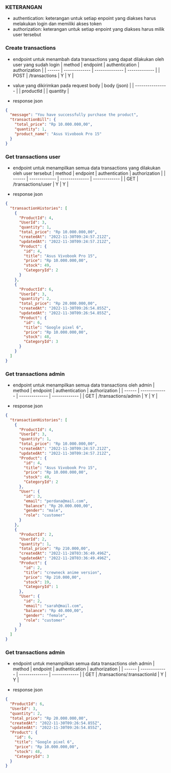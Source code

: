 ### KETERANGAN

- authentication: keterangan untuk setiap enpoint yang diakses harus melakukan login dan memiliki akses token
- authorization: keterangan untuk setiap enpoint yang diakses harus milik user tersebut

### Create transactions

- endpoint untuk menambah data transactions yang dapat dilakukan oleh user yang sudah login
  | method | endpoint | authentication | authorization |
  | ------ | ------------- | -------------- | ------------- |
  | POST | /transactions | Y | Y |

- value yang dikirimkan pada request body
  | body (json) |
  | ---------------- |
  | productId |
  | quantity |

- response json

```json
{
  "message": "You have successfully purchase the product",
  "transactionBill": {
    "total_price": "Rp 10.000.000,00",
    "quantity": 1,
    "product_name": "Asus Vivobook Pro 15"
  }
}
```

### Get transactions user

- endpoint untuk menampilkan semua data transactions yang dilakukan oleh user tersebut
  | method | endpoint | authentication | authorization |
  | ------ | ------------- | -------------- | ------------- |
  | GET | /transactions/user | Y | Y |

- response json

```json
{
  "transactionHistories": [
    {
      "ProductId": 4,
      "UserId": 3,
      "quantity": 1,
      "total_price": "Rp 10.000.000,00",
      "createdAt": "2022-11-30T09:24:57.212Z",
      "updatedAt": "2022-11-30T09:24:57.212Z",
      "Product": {
        "id": 4,
        "title": "Asus Vivobook Pro 15",
        "price": "Rp 10.000.000,00",
        "stock": 49,
        "CategoryId": 2
      }
    },
    {
      "ProductId": 6,
      "UserId": 3,
      "quantity": 2,
      "total_price": "Rp 20.000.000,00",
      "createdAt": "2022-11-30T09:26:54.855Z",
      "updatedAt": "2022-11-30T09:26:54.855Z",
      "Product": {
        "id": 6,
        "title": "Google pixel 6",
        "price": "Rp 10.000.000,00",
        "stock": 48,
        "CategoryId": 3
      }
    }
  ]
}
```

### Get transactions admin

- endpoint untuk menampilkan semua data transactions oleh admin
  | method | endpoint | authentication | authorization |
  | ------ | ------------- | -------------- | ------------- |
  | GET | /transactions/admin | Y | Y |

- response json

```json
{
  "transactionHistories": [
    {
      "ProductId": 4,
      "UserId": 3,
      "quantity": 1,
      "total_price": "Rp 10.000.000,00",
      "createdAt": "2022-11-30T09:24:57.212Z",
      "updatedAt": "2022-11-30T09:24:57.212Z",
      "Product": {
        "id": 4,
        "title": "Asus Vivobook Pro 15",
        "price": "Rp 10.000.000,00",
        "stock": 49,
        "CategoryId": 2
      },
      "User": {
        "id": 3,
        "email": "perdana@mail.com",
        "balance": "Rp 20.000.000,00",
        "gender": "male",
        "role": "customer"
      }
    },
    {
      "ProductId": 2,
      "UserId": 2,
      "quantity": 1,
      "total_price": "Rp 210.000,00",
      "createdAt": "2022-11-28T03:36:49.496Z",
      "updatedAt": "2022-11-28T03:36:49.496Z",
      "Product": {
        "id": 2,
        "title": "crewneck anime version",
        "price": "Rp 210.000,00",
        "stock": 19,
        "CategoryId": 1
      },
      "User": {
        "id": 2,
        "email": "sarah@mail.com",
        "balance": "Rp 40.000,00",
        "gender": "female",
        "role": "customer"
      }
    }
  ]
}
```

### Get transactions admin

- endpoint untuk menampilkan semua data transactions oleh admin
  | method | endpoint | authentication | authorization |
  | ------ | ------------- | -------------- | ------------- |
  | GET | /transactions/:transactionId | Y | Y |

- response json

```json
{
  "ProductId": 6,
  "UserId": 3,
  "quantity": 2,
  "total_price": "Rp 20.000.000,00",
  "createdAt": "2022-11-30T09:26:54.855Z",
  "updatedAt": "2022-11-30T09:26:54.855Z",
  "Product": {
    "id": 6,
    "title": "Google pixel 6",
    "price": "Rp 10.000.000,00",
    "stock": 48,
    "CategoryId": 3
  }
}
```

